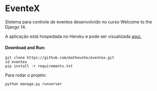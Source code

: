 EventeX
=======

Sistema para controle de eventos desenvolvido no curso Welcome to the Django 14.

A aplicação está hospedada no Heroku e pode ser visualizada [aqui.](http://matheus-wttd.herokuapp.com/)

#### Download and Run:


    git clone https://github.com/matheusho/eventex.git
    cd eventex
    pip install -r requirements.txt


Para rodar o projeto:


    python manage.py runserver
